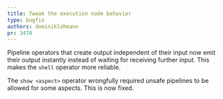 ```yaml
---
title: Tweak the execution node behavior
type: bugfix
authors: dominiklohmann
pr: 3470
---
```


Pipeline operators that create output independent of their input now emit their
output instantly instead of waiting for receiving further input. This makes the
`shell` operator more reliable.

The `show <aspect>` operator wrongfully required unsafe pipelines to be allowed
for some aspects. This is now fixed.
